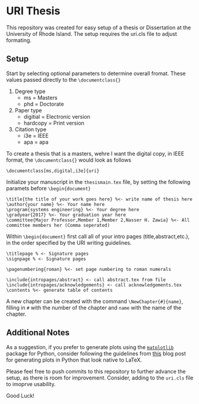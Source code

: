 # URI Thesis

This repository was created for easy setup of a thesis or Dissertation at the University of Rhode Island. The setup requires the uri.cls file to adjust formating. 

## Setup

Start by selecting optional parameters to determine overall fromat. These values passed directly to the `\documentclass{}`

 1. Degree type
    - ms = Masters
    - phd = Doctorate
 2. Paper type
    - digitial = Electronic version
    - hardcopy = Print version
 3. Citation type
    - i3e = IEEE
    - apa = apa
    
To create a thesis that is a masters, wehre I want the digital copy, in IEEE format, the `\documentclass{}` would look as follows

    \documentclass[ms,digital,i3e]{uri}


Initialize your manuscript in the `thesismain.tex` file, by setting the following paramets before `\begin{document}`

    \title{the title of your work goes here} %<- write name of thesis here
    \author{your name} %<- Your name here
    \program{systems engineering} %<- Your degree here
    \gradyear{2017} %<- Your graduation year here
    \committee{Major Professor,Member 1,Member 2,Nasser H. Zawia} %<- All committee members her (Comma seperated)


Within `\begin{document}` first call all of your intro pages (title,abstract,etc.), in the order specified by the URI writing guidelines.

    \titlepage % <- Signature pages
    \signpage % <- Signature pages

    \pagenumbering{roman} %<- set page numbering to roman numerals

    \include{intropages/abstract} <- call abstract.tex from file
    \include{intropages/acknowledgements} <- call acknowledgements.tex 
    \contents %<- generate table of contents

A new chapter can be created with the command `\NewChapter{#}{name}`, filling in `#` with the number of the chapter and `name` with the name of the chapter.
    
## Additional Notes

As a suggestion, if you prefer to generate plots using the [`matplotlib`](https://matplotlib.org/) package for Python, consider following the guidelines from [this](http://bkanuka.com/articles/native-latex-plots/) blog post for generating plots in Python that look native to LaTeX.

Please feel free to push commits to this repository to further advance the setup, as there is room for improvement. Consider, adding to the `uri.cls` file to imoprve usability. 


Good Luck!
    

